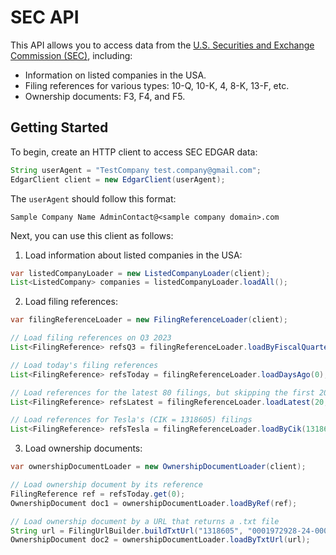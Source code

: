 # SEC API
This API allows you to access data from the [U.S. Securities and Exchange Commission (SEC)](https://www.sec.gov/), including:

- Information on listed companies in the USA.
- Filing references for various types: 10-Q, 10-K, 4, 8-K, 13-F, etc.
- Ownership documents: F3, F4, and F5.

## Getting Started
To begin, create an HTTP client to access SEC EDGAR data:

```java
String userAgent = "TestCompany test.company@gmail.com";
EdgarClient client = new EdgarClient(userAgent);
```

The `userAgent` should follow this format:

```
Sample Company Name AdminContact@<sample company domain>.com
```

Next, you can use this client as follows: 

1. Load information about listed companies in the USA:

```java
var listedCompanyLoader = new ListedCompanyLoader(client);
List<ListedCompany> companies = listedCompanyLoader.loadAll();
```

2. Load filing references:

```java
var filingReferenceLoader = new FilingReferenceLoader(client);

// Load filing references on Q3 2023
List<FilingReference> refsQ3 = filingReferenceLoader.loadByFiscalQuarter(2023, 3);

// Load today's filing references
List<FilingReference> refsToday = filingReferenceLoader.loadDaysAgo(0);

// Load references for the latest 80 filings, but skipping the first 20
List<FilingReference> refsLatest = filingReferenceLoader.loadLatest(20, LatestFeedCount.EIGHTY);

// Load references for Tesla's (CIK = 1318605) filings
List<FilingReference> refsTesla = filingReferenceLoader.loadByCik(1318605);
```

3. Load ownership documents:

```java
var ownershipDocumentLoader = new OwnershipDocumentLoader(client);

// Load ownership document by its reference
FilingReference ref = refsToday.get(0);
OwnershipDocument doc1 = ownershipDocumentLoader.loadByRef(ref);

// Load ownership document by a URL that returns a .txt file
String url = FilingUrlBuilder.buildTxtUrl("1318605", "0001972928-24-000002");
OwnershipDocument doc2 = ownershipDocumentLoader.loadByTxtUrl(url);
```